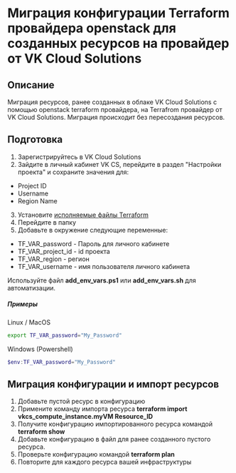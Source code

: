 # Миграция конфигурации Terraform провайдера openstack для созданных ресурсов на провайдер от VK Cloud Solutions

## Описание
Миграция ресурсов, ранее созданных в облаке VK Cloud Solutions с помощью openstack terraform провайдера, на Terrafrom провайдер от VK Cloud Solutions. Миграция происходит без пересоздания ресурсов.

## Подготовка

1. Зарегистрируйтесь в VK Cloud Solutions
2. Зайдите в личный кабинет VK CS, перейдите в раздел "Настройки проекта" и сохраните значения для:
- Project ID
- Username
- Region Name
3. Установите [исполняемые файлы Terraform](https://mcs.mail.ru/docs/ru/additionals/terraform/terraform-installation)
4. Перейдите в папку 
5. Добавьте в окружение следующие переменные:
- TF_VAR_password - Пароль для личного кабинете
- TF_VAR_project_id - id проекта
- TF_VAR_region - регион 
- TF_VAR_username - имя пользователя личного кабинета

Используйте файл **add_env_vars.ps1** или **add_env_vars.sh** для автоматизации.

##### Примеры
Linux / MacOS
```bash
export TF_VAR_password="My_Password"
```

Windows (Powershell)
```powershell
$env:TF_VAR_password="My_Password"
```

## Миграция конфигурации и импорт ресурсов
1. Добавьте пустой ресурс в конфигурацию
2. Примените команду импорта ресурса **terraform import vkcs_compute_instance.myVM Resource_ID**
3. Получите конфигурацию импортированного ресурса командой **terraform show**
4. Добавьте конфигурацию в файл для ранее созданного пустого ресурса.
5. Проверьте конфигурацию командой **terraform plan**
6. Повторите для каждого ресурса вашей инфраструктуры


